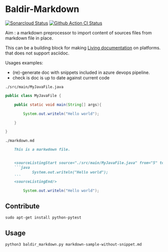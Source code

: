 # Baldir-Markdown

[![Sonarcloud Status](https://sonarcloud.io/api/project_badges/measure?project=marc-bouvier_baldir_markdown&metric=alert_status)](https://sonarcloud.io/dashboard?id=marc-bouvier_baldir_markdown)
[![Github Action CI Status](https://github.com/marc-bouvier/baldir_markdown/workflows/Python%20package/badge.svg)](https://github.com/marc-bouvier/baldir_markdown/actions?query=workflow%3A%22Python+package%22)

Aim : a markdown preprocessor to import content of sources files from markdown file in place.

This can be a building block for making [Living documentation](
https://github.com/LivingDocumentation/awesome-living-documentation/blob/master/README.adoc) on platforms. that does not support asciidoc.

Usages examples:

* (re)-generate doc with snippets included in azure devops pipeline.
* check is doc is up to date against current code

`./src/main/MyJavaFile.java`

```java
public class MyJavaFile {

    public static void main(String[] args){

        System.out.writeln("Hello world");

    }

}
```

`./markdown.md`

````markdown
    This is a markwdown file.


    <sourceListingStart source="./src/main/MyJavaFile.java" from="5" to="5" lang="java"/>
    ```java
            System.out.writeln("Hello world");
    ```
    <sourceListingEnd/>
````

<sourceListingStart source="./src/main/MyJavaFile.java" from="5" to="5" lang="java"/>

```java
        System.out.writeln("Hello world");
```

<sourceListingEnd/>

## Contribute

```
sudo apt-get install python-pytest
```

## Usage

```
python3 baldir_markdown.py markdown-sample-without-snippet.md
```